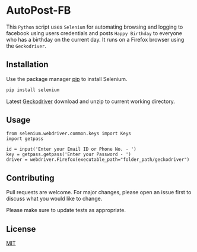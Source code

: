 # AutoPost-FB

This `Python` script uses `Selenium` for automating browsing and logging to facebook using users credentials and posts `Happy Birthday` to everyone who has a birthday on the current day. It runs on a Firefox browser using the `Geckodriver`.

## Installation

Use the package manager [pip](https://pip.pypa.io/en/stable/) to install Selenium.

```bash
pip install selenium
```
Latest [Geckodriver](https://github.com/mozilla/geckodriver/releases) download and unzip to current working directory.

## Usage

```from selenium import webdriver
from selenium.webdriver.common.keys import Keys
import getpass

id = input('Enter your Email ID or Phone No. - ')
key = getpass.getpass('Enter your Password - ')
driver = webdriver.Firefox(executable_path="folder_path/geckodriver")

```

## Contributing
Pull requests are welcome. For major changes, please open an issue first to discuss what you would like to change.

Please make sure to update tests as appropriate.

## License
[MIT](https://choosealicense.com/licenses/mit/)
